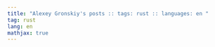 ```yaml
---
title: "Alexey Gronskiy's posts :: tags: rust :: languages: en "
tag: rust
lang: en
mathjax: true
---
```

<!-- Generated automatically -->